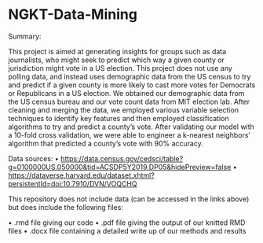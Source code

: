 # NGKT-Data-Mining

Summary:

This project is aimed at generating insights for groups such as data journalists, who might seek to predict which way a given county or jurisdiction might vote in a US election. This project does not use any polling data, and instead uses demographic data from the US census to try and predict if a given county is more likely to cast more votes for Democrats or Republicans in a US election. We obtained our demographic data from the US census bureau and our vote count data from MIT election lab.  After cleaning and merging the data, we employed various variable selection techniques to identify key features and then employed classification algorithms to try and predict a county’s vote. After validating our model with a 10-fold cross validation, we were able to engineer a k-nearest neighbors’ algorithm that predicted a county’s vote with 90% accuracy.


Data sources:
•	https://data.census.gov/cedsci/table?g=0100000US.050000&tid=ACSDP5Y2019.DP05&hidePreview=false
•	https://dataverse.harvard.edu/dataset.xhtml?persistentId=doi:10.7910/DVN/VOQCHQ

This repository does not include data (can be accessed in the links above) but does include the following files:

•	.rmd file giving our code
•	.pdf file giving the output of our knitted RMD files
•	.docx file containing a detailed write up of our methods and results
